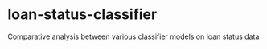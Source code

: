 # loan-status-classifier
Comparative analysis between various classifier models on loan status data
